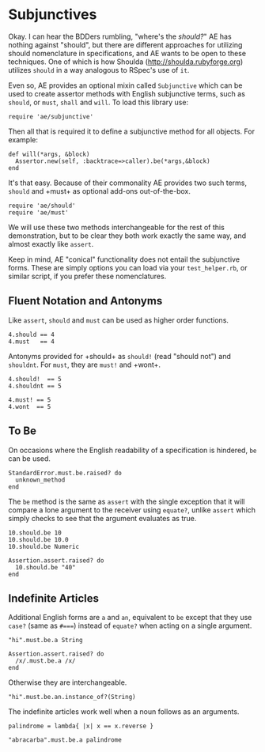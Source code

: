 # Subjunctives

Okay. I can hear the BDDers rumbling, "where's the *should?*"
AE has nothing against "should", but there are different
approaches for utilizing should nomenclature in specifications,
and AE wants to be open to these techniques. One of which
is how Shoulda (http://shoulda.rubyforge.org) utilizes
`should` in a way analogous to RSpec's use of `it`.

Even so, AE provides an optional mixin called `Subjunctive` which
can be used to create assertor methods with English subjunctive
terms, such as `should`, or `must`, `shall` and `will`.
To load this library use:

    require 'ae/subjunctive'

Then all that is required it to define a subjunctive method for all
objects. For example:

    def will(*args, &block)
      Assertor.new(self, :backtrace=>caller).be(*args,&block)
    end

It's that easy. Because of their commonality AE provides two such terms,
`should` and +must+ as optional add-ons out-of-the-box.

    require 'ae/should'
    require 'ae/must'

We will use these two methods interchangeable for the rest of this
demonstration, but to be clear they both work exactly the same way,
and almost exactly like `assert`.

Keep in mind, AE "conical" functionality does not entail the subjunctive
forms. These are simply options you can load via your `test_helper.rb`,
or similar script, if you prefer these nomenclatures.


## Fluent Notation and Antonyms

Like `assert`, `should` and `must` can be used as higher order functions.

    4.should == 4
    4.must   == 4

Antonyms provided for +should+ as `should!` (read "should not") and `shouldnt`.
For `must`, they are `must!` and +wont+.

    4.should!  == 5
    4.shouldnt == 5

    4.must! == 5
    4.wont  == 5


## To Be

On occasions where the English readability of a specification is hindered,
`be` can be used.

    StandardError.must.be.raised? do
      unknown_method
    end

The `be` method is the same as `assert` with the single exception
that it will compare a lone argument to the receiver using `equate?`,
unlike `assert` which simply checks to see that the argument evaluates
as true.

    10.should.be 10
    10.should.be 10.0
    10.should.be Numeric

    Assertion.assert.raised? do
      10.should.be "40"
    end


## Indefinite Articles

Additional English forms are `a` and `an`, equivalent to `be` except
that they use `case?` (same as `#===`) instead of `equate?` when
acting on a single argument.

    "hi".must.be.a String

    Assertion.assert.raised? do
      /x/.must.be.a /x/
    end

Otherwise they are interchangeable.

    "hi".must.be.an.instance_of?(String)

The indefinite articles work well when a noun follows as an arguments.

    palindrome = lambda{ |x| x == x.reverse }

    "abracarba".must.be.a palindrome


